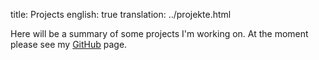 title: Projects
english: true
translation: ../projekte.html

Here will be a summary of some projects I'm working on. At the moment please see my [GitHub](https://github.com/semiversus) page.
